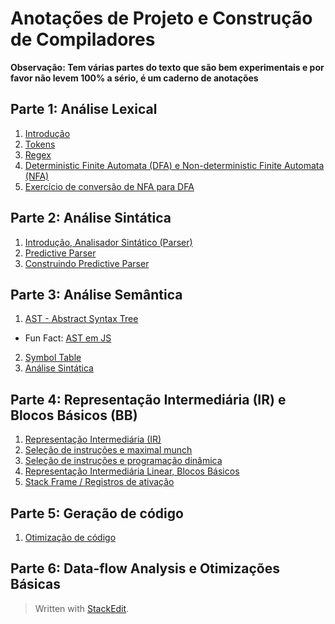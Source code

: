 # Anotações de Projeto e Construção de Compiladores

**Observação: Tem várias partes do texto que são bem experimentais e por favor não levem 100% a sério, é um caderno de anotações**

## Parte 1: Análise Lexical
 1. [Introdução](https://github.com/NatSatie/StudyNotes/blob/main/compilers/part_1/Intro.md)
 2. [Tokens](https://github.com/NatSatie/StudyNotes/blob/main/compilers/part_1/part1.md)
 3. [Regex](https://github.com/NatSatie/StudyNotes/blob/main/compilers/part_1/part2.md)
 4. [Deterministic Finite Automata (DFA) e Non-deterministic Finite Automata (NFA)](https://github.com/NatSatie/StudyNotes/blob/main/compilers/part_1/part3.md)
 4. [Exercício de conversão de NFA para DFA](https://github.com/NatSatie/StudyNotes/blob/main/compilers/part_1/part4.md)

## Parte 2: Análise Sintática
 1. [Introdução, Analisador Sintático (Parser)](https://github.com/NatSatie/StudyNotes/blob/main/compilers/part_2/part1.md)
 2. [Predictive Parser](https://github.com/NatSatie/StudyNotes/blob/main/compilers/part_2/part2.md)
 3. [Construindo Predictive Parser](https://github.com/NatSatie/StudyNotes/blob/main/compilers/part_2/part3.md)

## Parte 3: Análise Semântica
 1. [AST - Abstract Syntax Tree](https://github.com/NatSatie/StudyNotes/blob/main/compilers/part_3/part1.md)
 - Fun Fact: [AST em JS](https://github.com/NatSatie/StudyNotes/blob/main/compilers/part_3/funFact.md)
 2. [Symbol Table](https://github.com/NatSatie/StudyNotes/blob/main/compilers/part_3/part2.md)
 3. [Análise Sintática](https://github.com/NatSatie/StudyNotes/blob/main/compilers/part_3/part3.md)

## Parte 4: Representação Intermediária (IR) e Blocos Básicos (BB)

 1. [Representação Intermediária (IR)](https://github.com/NatSatie/StudyNotes/blob/main/compilers/part_4/part1.md)
 2. [Seleção de instruções e maximal munch](https://github.com/NatSatie/StudyNotes/blob/main/compilers/part_4/part2.md)
 3. [Seleção de instruções e programação dinâmica](https://github.com/NatSatie/StudyNotes/blob/main/compilers/part_4/part3.md)
 4. [Representação Intermediária Linear, Blocos Básicos](https://github.com/NatSatie/StudyNotes/blob/main/compilers/part_4/part4.md)
 5. [Stack Frame / Registros de ativação](https://github.com/NatSatie/StudyNotes/blob/main/compilers/part_4/part5.md)

## Parte 5: Geração de código

1. [Otimização de código](https://github.com/NatSatie/StudyNotes/blob/main/compilers/part_5/part1.md)

## Parte 6: Data-flow Analysis e Otimizações Básicas

> Written with [StackEdit](https://stackedit.io/).
